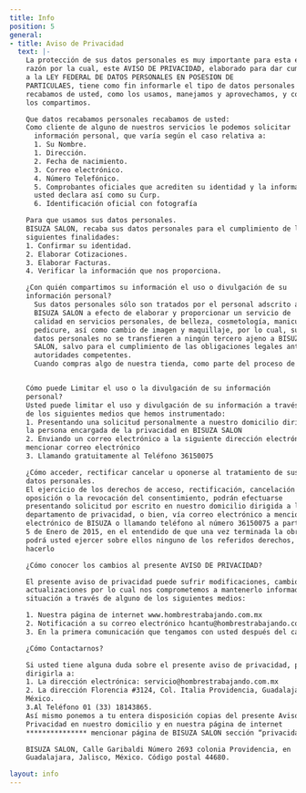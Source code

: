 ```yaml
---
title: Info
position: 5
general:
- title: Aviso de Privacidad
  text: |-
    La protección de sus datos personales es muy importante para esta empresa,
    razón por la cual, este AVISO DE PRIVACIDAD, elaborado para dar cumplimiento
    a la LEY FEDERAL DE DATOS PERSONALES EN POSESION DE
    PARTICULAES, tiene como fin informarle el tipo de datos personales que
    recabamos de usted, como los usamos, manejamos y aprovechamos, y con quien
    los compartimos.

    Que datos recabamos personales recabamos de usted:
    Como cliente de alguno de nuestros servicios le podemos solicitar
      información personal, que varía según el caso relativa a:
      1. Su Nombre.
      1. Dirección.
      2. Fecha de nacimiento.
      3. Correo electrónico.
      4. Número Telefónico.
      5. Comprobantes oficiales que acrediten su identidad y la información que
      usted declara así como su Curp.
      6. Identificación oficial con fotografía

    Para que usamos sus datos personales.
    BISUZA SALON, recaba sus datos personales para el cumplimiento de las
    siguientes finalidades:
    1. Confirmar su identidad.
    2. Elaborar Cotizaciones.
    3. Elaborar Facturas.
    4. Verificar la información que nos proporciona.

    ¿Con quién compartimos su información el uso o divulgación de su
    información personal?
      Sus datos personales sólo son tratados por el personal adscrito a
      BISUZA SALON a efecto de elaborar y proporcionar un servicio de
      calidad en servicios personales, de belleza, cosmetología, manicure y
      pedicure, así como cambio de imagen y maquillaje, por lo cual, sus
      datos personales no se transfieren a ningún tercero ajeno a BISUZA
      SALON, salvo para el cumplimiento de las obligaciones legales ante las
      autoridades competentes.
      Cuando compras algo de nuestra tienda, como parte del proceso de compra venta, nosotros recolectamos la información personal que nos das tales como nombre, dirección y correo electrónico.


    Cómo puede Limitar el uso o la divulgación de su información
    personal?
    Usted puede limitar el uso y divulgación de su información a través
    de los siguientes medios que hemos instrumentado:
    1. Presentando una solicitud personalmente a nuestro domicilio dirigida a
    la persona encargada de la privacidad en BISUZA SALON
    2. Enviando un correo electrónico a la siguiente dirección electrónica *****
    mencionar correo electrónico
    3. Llamando gratuitamente al Teléfono 36150075

    ¿Cómo acceder, rectificar cancelar u oponerse al tratamiento de sus
    datos personales.
    El ejercicio de los derechos de acceso, rectificación, cancelación y
    oposición o la revocación del consentimiento, podrán efectuarse
    presentando solicitud por escrito en nuestro domicilio dirigida a la persona o
    departamento de privacidad, o bien, vía correo electrónico a mencionar correo
    electrónico de BISUZA o llamando teléfono al número 36150075 a partir del día
    5 de Enero de 2015, en el entendido de que una vez terminada la obra, no
    podrá usted ejercer sobre ellos ninguno de los referidos derechos, pudiendo
    hacerlo

    ¿Cómo conocer los cambios al presente AVISO DE PRIVACIDAD?

    El presente aviso de privacidad puede sufrir modificaciones, cambios
    actualizaciones por lo cual nos comprometemos a mantenerlo informado de tal
    situación a través de alguno de los siguientes medios:

    1. Nuestra página de internet www.hombrestrabajando.com.mx
    2. Notificación a su correo electrónico hcantu@hombrestrabajando.com
    3. En la primera comunicación que tengamos con usted después del cambio.

    ¿Cómo Contactarnos?

    Si usted tiene alguna duda sobre el presente aviso de privacidad, puede
    dirigirla a:
    1. La dirección electrónica: servicio@hombrestrabajando.com.mx
    2. La dirección Florencia #3124, Col. Italia Providencia, Guadalajara, Jalisco
    México.
    3.Al Teléfono 01 (33) 18143865.
    Así mismo ponemos a tu entera disposición copias del presente Aviso de
    Privacidad en nuestro domicilio y en nuestra página de internet
    *************** mencionar página de BISUZA SALON sección “privacidad”

    BISUZA SALON, Calle Garibaldi Número 2693 colonia Providencia, en
    Guadalajara, Jalisco, México. Código postal 44680.

layout: info
---
```

